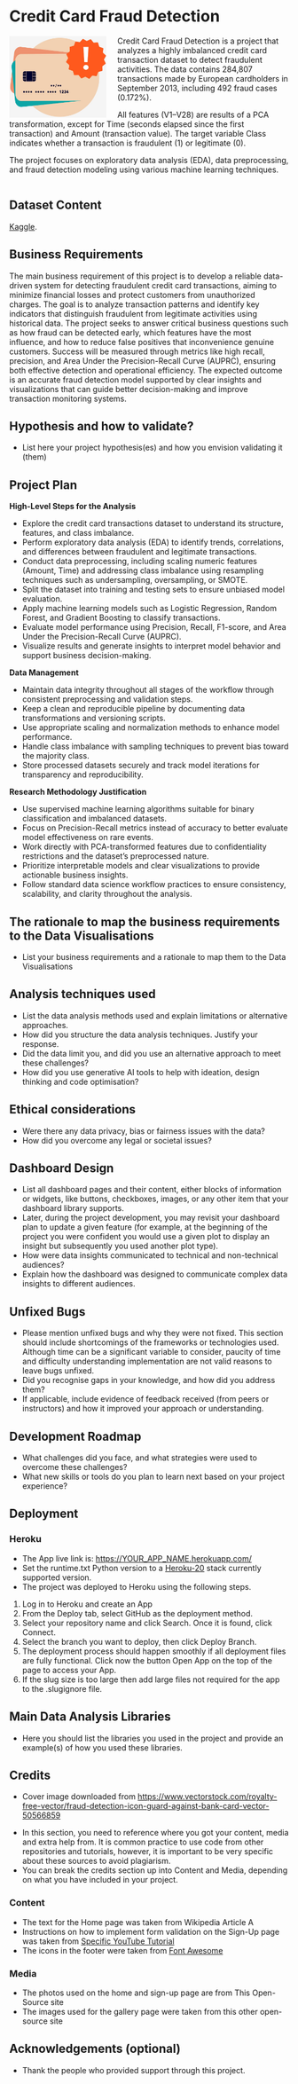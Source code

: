 
# Credit Card Fraud Detection

<img src="images/cover.jpg" alt="cover" width="175" style="float:left; margin-right:20px;" />
<p>
Credit Card Fraud Detection is a project that analyzes a highly imbalanced credit card transaction dataset to detect fraudulent activities. The data contains 284,807 transactions made by European cardholders in September 2013, including 492 fraud cases (0.172%).

All features (V1–V28) are results of a PCA transformation, except for Time (seconds elapsed since the first transaction) and Amount (transaction value). The target variable Class indicates whether a transaction is fraudulent (1) or legitimate (0).

The project focuses on exploratory data analysis (EDA), data preprocessing, and fraud detection modeling using various machine learning techniques. 
</p>
<div style="clear:both;"></div>

## Dataset Content
[Kaggle](https://www.kaggle.com/datasets/mlg-ulb/creditcardfraud).

## Business Requirements
The main business requirement of this project is to develop a reliable data-driven system for detecting fraudulent credit card transactions, aiming to minimize financial losses and protect customers from unauthorized charges. The goal is to analyze transaction patterns and identify key indicators that distinguish fraudulent from legitimate activities using historical data. The project seeks to answer critical business questions such as how fraud can be detected early, which features have the most influence, and how to reduce false positives that inconvenience genuine customers. Success will be measured through metrics like high recall, precision, and Area Under the Precision-Recall Curve (AUPRC), ensuring both effective detection and operational efficiency. The expected outcome is an accurate fraud detection model supported by clear insights and visualizations that can guide better decision-making and improve transaction monitoring systems.


## Hypothesis and how to validate?
* List here your project hypothesis(es) and how you envision validating it (them) 

## Project Plan
**High-Level Steps for the Analysis**
- Explore the credit card transactions dataset to understand its structure, features, and class imbalance.
- Perform exploratory data analysis (EDA) to identify trends, correlations, and differences between fraudulent and legitimate transactions.
- Conduct data preprocessing, including scaling numeric features (Amount, Time) and addressing class imbalance using resampling techniques such as undersampling, oversampling, or SMOTE.
- Split the dataset into training and testing sets to ensure unbiased model evaluation.
- Apply machine learning models such as Logistic Regression, Random Forest, and Gradient Boosting to classify transactions.
- Evaluate model performance using Precision, Recall, F1-score, and Area Under the Precision-Recall Curve (AUPRC).
- Visualize results and generate insights to interpret model behavior and support business decision-making.

**Data Management**
- Maintain data integrity throughout all stages of the workflow through consistent preprocessing and validation steps.
- Keep a clean and reproducible pipeline by documenting data transformations and versioning scripts.
- Use appropriate scaling and normalization methods to enhance model performance.
- Handle class imbalance with sampling techniques to prevent bias toward the majority class.
- Store processed datasets securely and track model iterations for transparency and reproducibility.

**Research Methodology Justification**
- Use supervised machine learning algorithms suitable for binary classification and imbalanced datasets.
- Focus on Precision-Recall metrics instead of accuracy to better evaluate model effectiveness on rare events.
- Work directly with PCA-transformed features due to confidentiality restrictions and the dataset’s preprocessed nature.
- Prioritize interpretable models and clear visualizations to provide actionable business insights.
- Follow standard data science workflow practices to ensure consistency, scalability, and clarity throughout the analysis.

## The rationale to map the business requirements to the Data Visualisations
* List your business requirements and a rationale to map them to the Data Visualisations

## Analysis techniques used
* List the data analysis methods used and explain limitations or alternative approaches.
* How did you structure the data analysis techniques. Justify your response.
* Did the data limit you, and did you use an alternative approach to meet these challenges?
* How did you use generative AI tools to help with ideation, design thinking and code optimisation?

## Ethical considerations
* Were there any data privacy, bias or fairness issues with the data?
* How did you overcome any legal or societal issues?

## Dashboard Design
* List all dashboard pages and their content, either blocks of information or widgets, like buttons, checkboxes, images, or any other item that your dashboard library supports.
* Later, during the project development, you may revisit your dashboard plan to update a given feature (for example, at the beginning of the project you were confident you would use a given plot to display an insight but subsequently you used another plot type).
* How were data insights communicated to technical and non-technical audiences?
* Explain how the dashboard was designed to communicate complex data insights to different audiences. 

## Unfixed Bugs
* Please mention unfixed bugs and why they were not fixed. This section should include shortcomings of the frameworks or technologies used. Although time can be a significant variable to consider, paucity of time and difficulty understanding implementation are not valid reasons to leave bugs unfixed.
* Did you recognise gaps in your knowledge, and how did you address them?
* If applicable, include evidence of feedback received (from peers or instructors) and how it improved your approach or understanding.

## Development Roadmap
* What challenges did you face, and what strategies were used to overcome these challenges?
* What new skills or tools do you plan to learn next based on your project experience? 

## Deployment
### Heroku

* The App live link is: https://YOUR_APP_NAME.herokuapp.com/ 
* Set the runtime.txt Python version to a [Heroku-20](https://devcenter.heroku.com/articles/python-support#supported-runtimes) stack currently supported version.
* The project was deployed to Heroku using the following steps.

1. Log in to Heroku and create an App
2. From the Deploy tab, select GitHub as the deployment method.
3. Select your repository name and click Search. Once it is found, click Connect.
4. Select the branch you want to deploy, then click Deploy Branch.
5. The deployment process should happen smoothly if all deployment files are fully functional. Click now the button Open App on the top of the page to access your App.
6. If the slug size is too large then add large files not required for the app to the .slugignore file.


## Main Data Analysis Libraries
* Here you should list the libraries you used in the project and provide an example(s) of how you used these libraries.


## Credits 

- Cover image downloaded from https://www.vectorstock.com/royalty-free-vector/fraud-detection-icon-guard-against-bank-card-vector-50566859

* In this section, you need to reference where you got your content, media and extra help from. It is common practice to use code from other repositories and tutorials, however, it is important to be very specific about these sources to avoid plagiarism. 
* You can break the credits section up into Content and Media, depending on what you have included in your project. 

### Content 

- The text for the Home page was taken from Wikipedia Article A
- Instructions on how to implement form validation on the Sign-Up page was taken from [Specific YouTube Tutorial](https://www.youtube.com/)
- The icons in the footer were taken from [Font Awesome](https://fontawesome.com/)

### Media

- The photos used on the home and sign-up page are from This Open-Source site
- The images used for the gallery page were taken from this other open-source site



## Acknowledgements (optional)
* Thank the people who provided support through this project.
